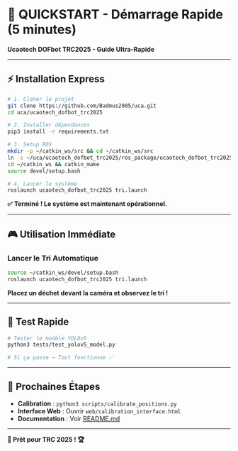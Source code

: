 # 🚀 QUICKSTART - Démarrage Rapide (5 minutes)

**Ucaotech DOFbot TRC2025 - Guide Ultra-Rapide**

---

## ⚡ Installation Express

```bash
# 1. Cloner le projet
git clone https://github.com/Badmus2005/uca.git
cd uca/ucaotech_dofbot_trc2025

# 2. Installer dépendances
pip3 install -r requirements.txt

# 3. Setup ROS
mkdir -p ~/catkin_ws/src && cd ~/catkin_ws/src
ln -s ~/uca/ucaotech_dofbot_trc2025/ros_package/ucaotech_dofbot_trc2025 .
cd ~/catkin_ws && catkin_make
source devel/setup.bash

# 4. Lancer le système
roslaunch ucaotech_dofbot_trc2025 tri.launch
```

**✅ Terminé ! Le système est maintenant opérationnel.**

---

## 🎮 Utilisation Immédiate

### Lancer le Tri Automatique

```bash
source ~/catkin_ws/devel/setup.bash
roslaunch ucaotech_dofbot_trc2025 tri.launch
```

**Placez un déchet devant la caméra et observez le tri !**

---

## 🧪 Test Rapide

```bash
# Tester le modèle YOLOv5
python3 tests/test_yolov5_model.py

# Si ça passe → Tout fonctionne ✅
```

---

## 🎯 Prochaines Étapes

- **Calibration** : `python3 scripts/calibrate_positions.py`
- **Interface Web** : Ouvrir `web/calibration_interface.html`
- **Documentation** : Voir [README.md](README.md)

---

**🤖 Prêt pour TRC 2025 ! 🏆**
